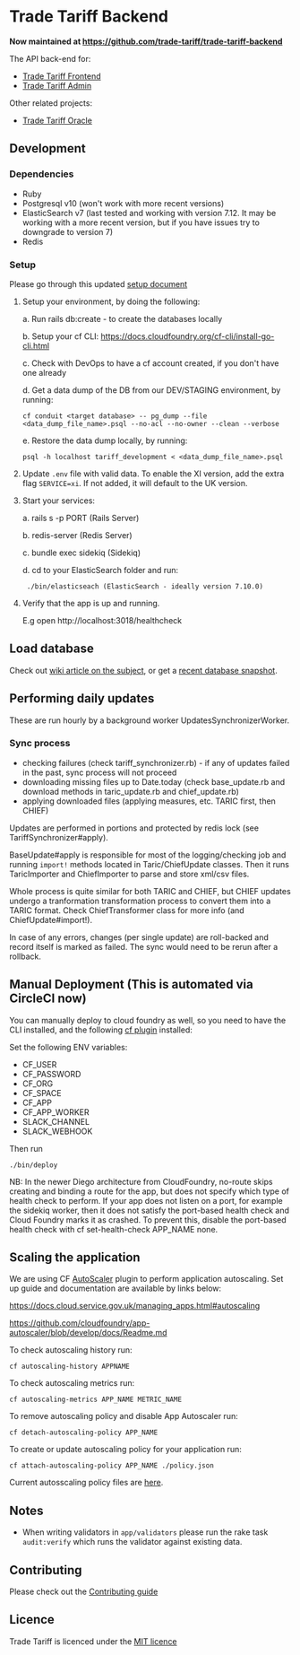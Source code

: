 
# Trade Tariff Backend

__Now maintained at https://github.com/trade-tariff/trade-tariff-backend__

The API back-end for:

* [Trade Tariff Frontend](https://github.com/trade-tariff/trade-tariff-frontend)
* [Trade Tariff Admin](https://github.com/trade-tariff/trade-tariff-admin)

Other related projects:

* [Trade Tariff Oracle](https://github.com/trade-tariff/trade-tariff-oracle)

## Development

### Dependencies

  - Ruby
  - Postgresql v10 (won't work with more recent versions)
  - ElasticSearch v7 (last tested and working with version 7.12. It may be
    working with a more recent version, but if you have issues try to downgrade
    to version 7)
  - Redis

### Setup

Please go through this updated [setup document](https://github.com/trade-tariff/trade-tariff-backend/blob/master/SETUP.md)

1. Setup your environment, by doing the following:

    a. Run rails db:create - to create the databases locally

    b. Setup your cf CLI: https://docs.cloudfoundry.org/cf-cli/install-go-cli.html

    c. Check with DevOps to have a cf account created, if you don't have one already

    d. Get a data dump of the DB from our DEV/STAGING environment, by running:

       cf conduit <target database> -- pg_dump --file <data_dump_file_name>.psql --no-acl --no-owner --clean --verbose

    e. Restore the data dump locally, by running:

       psql -h localhost tariff_development < <data_dump_file_name>.psql

2. Update `.env` file with valid data. To enable the XI version, add the extra flag `SERVICE=xi`. If not added, it will default to the UK version.

3. Start your services:

    a. rails s -p PORT (Rails Server)

    b. redis-server (Redis Server)

    c. bundle exec sidekiq (Sidekiq)

    d. cd to your ElasticSearch folder and run:

        ./bin/elasticseach (ElasticSearch - ideally version 7.10.0)

4. Verify that the app is up and running.

    E.g open http://localhost:3018/healthcheck



## Load database

Check out [wiki article on the subject](https://github.com/trade-tariff/trade-tariff-backend/wiki/System-rebuild-procedure), or get a [recent database snapshot](mailto:trade-tariff-support@enginegroup.com).


## Performing daily updates

These are run hourly by a background worker UpdatesSynchronizerWorker.


### Sync process

- checking failures (check tariff_synchronizer.rb) - if any of updates failed in the past, sync process will not proceed
- downloading missing files up to Date.today (check base_update.rb and download methods in taric_update.rb and chief_update.rb)
- applying downloaded files (applying measures, etc. TARIC first, then CHIEF)

Updates are performed in portions and protected by redis lock (see TariffSynchronizer#apply).

BaseUpdate#apply is responsible for most of the logging/checking job and running
`import!` methods located in Taric/ChiefUpdate classes. Then it runs TaricImporter
and ChiefImporter to parse and store xml/csv files.

Whole process is quite similar for both TARIC and CHIEF, but CHIEF updates undergo a tranformation
transformation process to convert them into a TARIC format. Check ChiefTransformer class for more info (and ChiefUpdate#import!).

In case of any errors, changes (per single update) are roll-backed and record itself is marked as failed. The sync would need to be rerun after a rollback.


## Manual Deployment (This is automated via CircleCI now)

You can manually deploy to cloud foundry as well, so you need to have the CLI installed, and the following [cf plugin](https://github.com/bluemixgaragelondon/cf-blue-green-deploy) installed:

Set the following ENV variables:
* CF_USER
* CF_PASSWORD
* CF_ORG
* CF_SPACE
* CF_APP
* CF_APP_WORKER
* SLACK_CHANNEL
* SLACK_WEBHOOK

Then run

    ./bin/deploy

NB: In the newer Diego architecture from CloudFoundry, no-route skips creating and binding a route for the app, but does not specify which type of health check to perform. If your app does not listen on a port, for example the sidekiq worker, then it does not satisfy the port-based health check and Cloud Foundry marks it as crashed. To prevent this, disable the port-based health check with cf set-health-check APP_NAME none.


## Scaling the application

We are using CF [AutoScaler](https://github.com/cloudfoundry/app-autoscaler) plugin to perform application autoscaling. Set up guide and documentation are available by links below:

https://docs.cloud.service.gov.uk/managing_apps.html#autoscaling

https://github.com/cloudfoundry/app-autoscaler/blob/develop/docs/Readme.md


To check autoscaling history run:

    cf autoscaling-history APPNAME

To check autoscaling metrics run:

    cf autoscaling-metrics APP_NAME METRIC_NAME

To remove autoscaling policy and disable App Autoscaler run:

    cf detach-autoscaling-policy APP_NAME

To create or update autoscaling policy for your application run:

    cf attach-autoscaling-policy APP_NAME ./policy.json


Current autosscaling policy files are [here](https://github.com/trade-tariff/trade-tariff-backend/blob/master/config/autoscale).


## Notes

* When writing validators in `app/validators` please run the rake task
`audit:verify` which runs the validator against existing data.


## Contributing

Please check out the [Contributing guide](https://github.com/trade-tariff/trade-tariff-backend/blob/master/CONTRIBUTING.md)


## Licence

Trade Tariff is licenced under the [MIT licence](https://github.com/trade-tariff/trade-tariff-backend/blob/master/LICENCE.txt)
